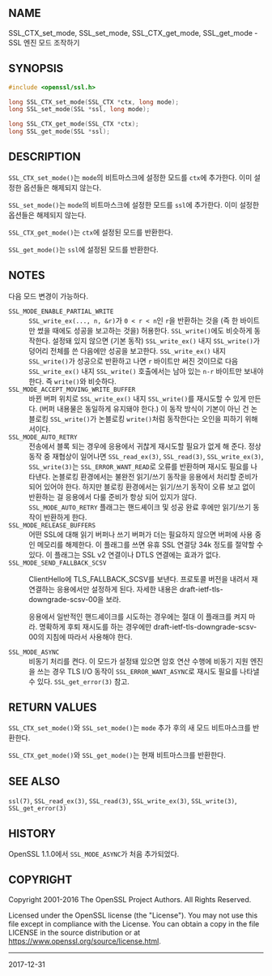 ## NAME

SSL_CTX_set_mode, SSL_set_mode, SSL_CTX_get_mode, SSL_get_mode - SSL 엔진 모드 조작하기

## SYNOPSIS

```c
#include <openssl/ssl.h>

long SSL_CTX_set_mode(SSL_CTX *ctx, long mode);
long SSL_set_mode(SSL *ssl, long mode);

long SSL_CTX_get_mode(SSL_CTX *ctx);
long SSL_get_mode(SSL *ssl);
```

## DESCRIPTION

`SSL_CTX_set_mode()`는 `mode`의 비트마스크에 설정한 모드를 `ctx`에 추가한다. 이미 설정한 옵션들은 해제되지 않는다.

`SSL_set_mode()`는 `mode`의 비트마스크에 설정한 모드를 `ssl`에 추가한다. 이미 설정한 옵션들은 해제되지 않는다.

`SSL_CTX_get_mode()`는 `ctx`에 설정된 모드를 반환한다.

`SSL_get_mode()`는 `ssl`에 설정된 모드를 반환한다.

## NOTES

다음 모드 변경이 가능하다.

<dl>
<dt><code>SSL_MODE_ENABLE_PARTIAL_WRITE</code></dt>
<dd><code>SSL_write_ex(..., n, &r)</code>가 <code>0 < r < n</code>인 <code>r</code>을 반환하는 것을 (즉 한 바이트만 썼을 때에도 성공을 보고하는 것을) 허용한다. <code>SSL_write()</code>에도 비슷하게 동작한다. 설정돼 있지 않으면 (기본 동작) <code>SSL_write_ex()</code> 내지 <code>SSL_write()</code>가 덩어리 전체를 쓴 다음에만 성공을 보고한다. <code>SSL_write_ex()</code> 내지 <code>SSL_write()</code>가 성공으로 반환하고 나면 <code>r</code> 바이트만 써진 것이므로 다음 <code>SSL_write_ex()</code> 내지 <code>SSL_write()</code> 호출에서는 남아 있는 <code>n-r</code> 바이트만 보내야 한다. 즉 <code>write()</code>와 비슷하다.</dd>

<dt><code>SSL_MODE_ACCEPT_MOVING_WRITE_BUFFER</code></dt>
<dd>바뀐 버퍼 위치로 <code>SSL_write_ex()</code> 내지 <code>SSL_write()</code>를 재시도할 수 있게 만든다. (버퍼 내용물은 동일하게 유지돼야 한다.) 이 동작 방식이 기본이 아닌 건 논블로킹 <code>SSL_write()</code>가 논블로킹 <code>write()</code>처럼 동작한다는 오인을 피하기 위해서이다.</dd>

<dt><code>SSL_MODE_AUTO_RETRY</code></dt>
<dd>전송에서 블록 되는 경우에 응용에서 귀찮게 재시도할 필요가 없게 해 준다. 정상 동작 중 재협상이 일어나면 <code>SSL_read_ex(3)</code>, <code>SSL_read(3)</code>, <code>SSL_write_ex(3)</code>, <code>SSL_write(3)</code>는 <code>SSL_ERROR_WANT_READ</code>로 오류를 반환하며 재시도 필요를 나타낸다. 논블로킹 환경에서는 불완전 읽기/쓰기 동작을 응용에서 처리할 준비가 되어 있어야 한다. 하지만 블로킹 환경에서는 읽기/쓰기 동작이 오류 보고 없이 반환하는 걸 응용에서 다룰 준비가 항상 되어 있지가 않다. <code>SSL_MODE_AUTO_RETRY</code> 플래그는 핸드셰이크 및 성공 완료 후에만 읽기/쓰기 동작이 반환하게 한다.</dd>

<dt><code>SSL_MODE_RELEASE_BUFFERS</code></dt>
<dd>어떤 SSL에 대해 읽기 버퍼나 쓰기 버퍼가 더는 필요하지 않으면 버퍼에 사용 중인 메모리를 해제한다. 이 플래그를 쓰면 유휴 SSL 연결당 34k 정도를 절약할 수 있다. 이 플래그는 SSL v2 연결이나 DTLS 연결에는 효과가 없다.</dd>

<dt><code>SSL_MODE_SEND_FALLBACK_SCSV</code></dt>
<dd>

ClientHello에 TLS_FALLBACK_SCSV를 보낸다. 프로토콜 버전을 내려서 재연결하는 응용에서만 설정하게 된다. 자세한 내용은 draft-ietf-tls-downgrade-scsv-00을 보라.

응용에서 일반적인 핸드셰이크를 시도하는 경우에는 절대 이 플래크를 켜지 마라. 명확하게 후퇴 재시도를 하는 경우에만 draft-ietf-tls-downgrade-scsv-00의 지침에 따라서 사용해야 한다.
</dd>

<dt><code>SSL_MODE_ASYNC</code></dt>
<dd>비동기 처리를 켠다. 이 모드가 설정돼 있으면 암호 연산 수행에 비동기 지원 엔진을 쓰는 경우 TLS I/O 동작이 <code>SSL_ERROR_WANT_ASYNC</code>로 재시도 필요를 나타낼 수 있다. <code>SSL_get_error(3)</code> 참고.</dd>
</dl>

## RETURN VALUES

`SSL_CTX_set_mode()`와 `SSL_set_mode()`는 `mode` 추가 후의 새 모드 비트마스크를 반환한다.

`SSL_CTX_get_mode()`와 `SSL_get_mode()`는 현재 비트마스크를 반환한다.

## SEE ALSO

`ssl(7)`, `SSL_read_ex(3)`, `SSL_read(3)`, `SSL_write_ex(3)`, `SSL_write(3)`, `SSL_get_error(3)`

## HISTORY

OpenSSL 1.1.0에서 `SSL_MODE_ASYNC`가 처음 추가되었다.

## COPYRIGHT

Copyright 2001-2016 The OpenSSL Project Authors. All Rights Reserved.

Licensed under the OpenSSL license (the "License").  You may not use this file except in compliance with the License.  You can obtain a copy in the file LICENSE in the source distribution or at <https://www.openssl.org/source/license.html>.

----

2017-12-31
